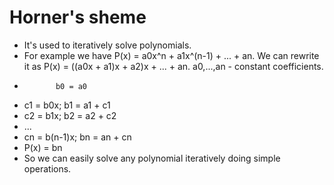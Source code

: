 # Horner's sheme
- It's used to iteratively solve polynomials.
- For example we have P(x) = a0x^n + a1x^(n-1) + ... + an. We can rewrite it as P(x) = ((a0x + a1)x + a2)x + ... + an. a0,...,an - constant coefficients.
-            b0 = a0
- c1 = b0x;  b1 = a1 + c1
- c2 = b1x;  b2 = a2 + c2
- ...
- cn = b(n-1)x;  bn = an + cn
- P(x) = bn
- So we can easily solve any polynomial iteratively doing simple operations.
